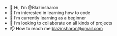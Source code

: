- 👋 Hi, I’m @Blazinsharon
- 👀 I’m interested in learning how to code
- 🌱 I’m currently learning as a beginner
- 💞️ I’m looking to collaborate on all kinds of projects
- 📫 How to reach me blazinsharon@gmail.com

<!---
Blazinsharon/Blazinsharon is a ✨ special ✨ repository because its `README.md` (this file) appears on your GitHub profile.
You can click the Preview link to take a look at your changes.
--->
